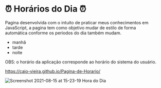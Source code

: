 # ⏰ Horários do Dia ⏰

Pagina desenvolvida com o intuito de praticar meus conhecimentos em JavaScript, a pagina tem como objetivo mudar de estilo de forma automática conforme os periodos do dia também mudam.

- manhã
- tarde
- noite

OBS: o horário da aplicação corresponde ao horário do sistema do usuário.

https://caio-vieira.github.io/Pagina-de-Horario/

![Screenshot 2021-08-15 at 15-23-19 Hora do Dia](https://user-images.githubusercontent.com/62302606/129488545-7cfac165-1f4a-4db3-8271-8cd9c749a3cf.png)

